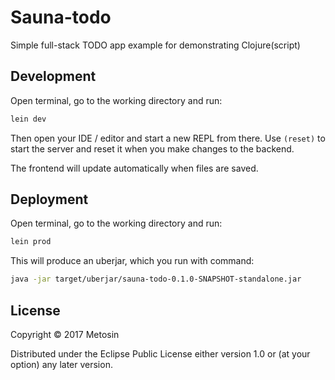 # Sauna-todo

Simple full-stack TODO app example for demonstrating Clojure(script)

## Development

Open terminal, go to the working directory and run:

```bash
lein dev
```

Then open your IDE / editor and start a new REPL from there. Use ```(reset)```
to start the server and reset it when you make changes to the backend.

The frontend will update automatically when files are saved.

## Deployment

Open terminal, go to the working directory and run:

```bash
lein prod
```

This will produce an uberjar, which you run with command:

```bash
java -jar target/uberjar/sauna-todo-0.1.0-SNAPSHOT-standalone.jar
```

## License

Copyright © 2017 Metosin

Distributed under the Eclipse Public License either version 1.0 or (at
your option) any later version.
